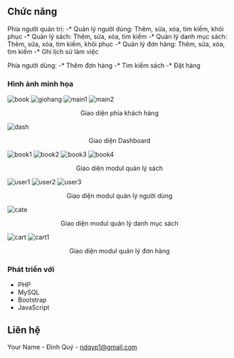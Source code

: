 <!-- ABOUT THE PROJECT -->
## Chức năng
Phía người quản trị:
-* Quản lý người dùng: Thêm, sửa, xóa, tìm kiếm, khôi phục
-* Quản lý sách: Thêm, sửa, xóa, tìm kiếm
-* Quản lý danh mục sách: Thêm, sửa, xóa, tìm kiếm, khôi phục
-* Quản lý đơn hàng: Thêm, sửa, xóa, tìm kiếm
-* Ghi lịch sử làm việc

Phía người dùng:
-* Thêm đơn hàng
-* Tìm kiếm sách
-* Đặt hàng


### Hình ảnh minh họa


![book](https://github.com/ndqy/book-store-management-system/assets/162109095/340d33b9-50a9-4b1c-a339-c23dcea3acbe)
![giohang](https://github.com/ndqy/book-store-management-system/assets/162109095/df5d9c11-6371-4542-9d8e-61d9c87afabc)
![main1](https://github.com/ndqy/book-store-management-system/assets/162109095/fea0c961-aaa8-43f6-8ba7-0b73c04277a9)
![main2](https://github.com/ndqy/book-store-management-system/assets/162109095/c26e8452-c2a7-4072-a557-ac3bf262caff)
<p align="center">Giao diện phía khách hàng</p>


![dash](https://github.com/ndqy/book-store-management-system/assets/162109095/6ded9891-2e3f-4082-bb77-1e887d327de0)
<p align="center">Giao diện Dashboard</p>


![book1](https://github.com/ndqy/book-store-management-system/assets/162109095/bed2009d-06e6-4a12-b2af-9ef2e3536bec)
![book2](https://github.com/ndqy/book-store-management-system/assets/162109095/ca2c9289-cee3-4894-adb7-f9e5adb9fa5b)
![book3](https://github.com/ndqy/book-store-management-system/assets/162109095/73c328b4-501f-4556-b970-fd833b4e5b3e)
![book4](https://github.com/ndqy/book-store-management-system/assets/162109095/1a8365f6-ccdd-4a88-8f44-ca2524567d49)
<p align="center">Giao diện modul quản lý sách</p>


![user1](https://github.com/ndqy/book-store-management-system/assets/162109095/30da67f4-8e9e-4af4-a8b2-e78d8229b536)
![user2](https://github.com/ndqy/book-store-management-system/assets/162109095/b8765ed8-694b-4ce7-89c9-b556448e6bbb)
![user3](https://github.com/ndqy/book-store-management-system/assets/162109095/7a33d0ba-f2e6-49ac-a222-66c4756e4c0c)
<p align="center">Giao diện modul quản lý người dùng</p>


![cate](https://github.com/ndqy/book-store-management-system/assets/162109095/ed5b0b1a-7231-4af2-a020-e141e6985d25)
<p align="center">Giao diện modul quản lý danh mục sách</p>


![cart](https://github.com/ndqy/book-store-management-system/assets/162109095/8df76d2c-01f5-4420-a2f6-ccff57f58d2e)
![cart1](https://github.com/ndqy/book-store-management-system/assets/162109095/22e362e4-2d10-414c-82ff-d80732f1e8d9)
<p align="center">Giao diện modul quản lý đơn hàng</p>


### Phát triển với
* PHP
* MySQL
* Bootstrap
* JavaScript

<!-- CONTACT -->
## Liên hệ
Your Name - Đình Quý - ndqyp1@gmail.com
